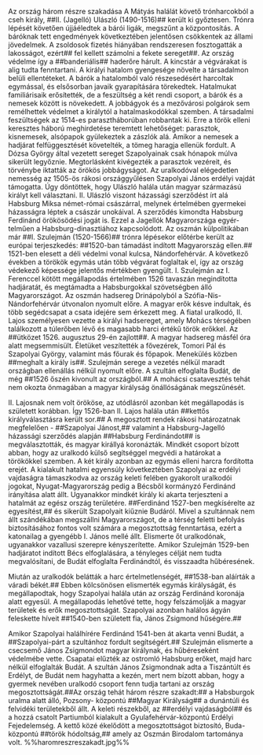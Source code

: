 Az ország három részre szakadása 
A Mátyás halálát követő trónharcokból a cseh király, ##II. (Jagelló) Ulászló (1490-1516)## került ki győztesen. Trónra lépését követően újjáéledtek a bárói ligák, megszűnt a központosítás. A báróknak tett engedmények következtében jelentősen csökkentek az állami jövedelmek. A zsoldosok fizetés hiányában rendszeresen fosztogatták a lakosságot, ezért## fel kellett számolni a fekete sereget##. Az ország védelme így a ##banderiális## haderőre hárult. A kincstár a végvárakat is alig tudta fenntartani.
A királyi hatalom gyengesége növelte a társadalmon belüli ellentéteket. A bárók a hatalomból való részesedésért harcoltak egymással, és elsősorban javaik gyarapítására törekedtek. Hatalmukat familiárisaik erősítették, de a feszültség a két rendi csoport, a bárók és a nemesek között is növekedett. A jobbágyok és a mezővárosi polgárok sem remélhettek védelmet a királytól a hatalmaskodókkal szemben. A társadalmi feszültségek az 1514-es parasztháborúban robbantak ki.  Erre a török elleni keresztes háború meghirdetése teremtett lehetőséget: parasztok, kisnemesek, alsópapok gyülekeztek a zászlók alá. Amikor a nemesek a hadjárat felfüggesztését követelték, a tömeg haragja ellenük fordult. A Dózsa György által vezetett sereget Szapolyainak csak hónapok múlva sikerült legyőznie. Megtorlásként kivégezték a parasztok vezéreit, és törvénybe iktatták az örökös jobbágyságot.
Az uralkodóval elégedetlen nemesség az 1505-ös rákosi országgyűlésen Szapolyai János erdélyi vajdát támogatta. Úgy döntöttek, hogy Ulászló halála után magyar származású királyt kell választani. II. Ulászló viszont házassági szerződést írt alá Habsburg Miksa német-római császárral, melynek értelmében gyermekei házasságra léptek a császár unokáival. A szerződés kimondta Habsburg Ferdinánd örökösödési jogát is. Ezzel a Jagellók Magyarországa egyér- telműen a Habsburg-dinasztiához kapcsolódott.
Az oszmán külpolitikában már ##I. Szulejmán (1520-1566)## trónra lépésekor előtérbe került az európai terjeszkedés: ##1520-ban támadást indított Magyarország ellen.## 1521-ben elesett a déli védelmi vonal kulcsa, Nándorfehérvár. A következő években a törökök egymás után több végvárat foglaltak el, így az ország védekező képessége jelentős mértékben gyengült.
I. Szulejmán az I. Ferenccel kötött megállapodás értelmében 1526 tavaszán megindította hadjáratát, és megtámadta a Habsburgokkal szövetségben álló Magyarországot. Az oszmán hadsereg Drinápolyból a Szófia-Nis-Nándorfehérvár útvonalon nyomult előre.  A magyar erők késve indultak, és több segédcsapat a csata idejére sem érkezett meg. A fiatal uralkodó, II. Lajos személyesen vezette a királyi hadsereget, amely Mohács térségében találkozott a túlerőben lévő és magasabb harci értékű török erőkkel. Az ##ütközet 1526. augusztus 29-én zajlott##. A magyar hadsereg másfél óra alatt megsemmisült. Életüket veszítették a fővezérek, Tomori Pál és Szapolyai György, valamint más főurak és főpapok. Menekülés közben ##meghalt a király is##. Szulejmán serege a vezetés nélkül maradt országban ellenállás nélkül nyomult előre. A szultán elfoglalta Budát, de még ##1526 őszén kivonult az országból.## A mohácsi csatavesztés tehát nem okozta önmagában a magyar királyság önállóságának megszűnését.


II. Lajosnak nem volt örököse, az utódlásról azonban két megállapodás is született korábban. Így 1526-ban II. Lajos halála után ##kettős királyválasztásra került sor.## A megosztott rendek  rákosi határozatnak megfelelően - ##Szapolyai Jánost,## valamint a Habsburg-Jagelló házassági szerződés alapján ##Habsburg Ferdinándot## is megválasztották, és magyar királlyá koronázták. Mindkét csoport bízott abban, hogy az uralkodó külső segítséggel megvédi a határokat a törökökkel szemben. A két király azonban az egymás elleni harcra fordította erejét. A kialakult hatalmi egyensúly következtében Szapolyai az erdélyi vajdaságra támaszkodva az ország keleti felében gyakorolt uralkodói jogokat, Nyugat-Magyarország pedig a Bécsből kormányzó Ferdinánd irányítása alatt állt. Ugyanakkor mindkét király ki akarta terjeszteni a hatalmát az egész ország területére. ##Ferdinánd 1527-ben megkísérelte az egyesítést,## és sikerült Szapolyait kiűznie Budáról. Mivel a szultánnak nem állt  szándékában megszállni Magyarországot, de a térség feletti befolyás biztosításához fontos volt számára a megosztottság fenntartása, ezért a katonailag a gyengébb I. János mellé állt. Elismerte őt uralkodónak, ugyanakkor vazallusi szerepre kényszerítette. Amikor Szulejmán 1529-ben hadjáratot indított Bécs elfoglalására, a tényleges célját nem tudta megvalósítani, de Budát elfoglalta Ferdinándtól, és visszaadta hűbéresének.


Miután az uralkodók belátták a harc értelmetlenségét, ##1538-ban aláírták a váradi békét.## Ebben kölcsönösen elismerték egymás királyságát, és megállapodtak, hogy Szapolyai halála után az ország Ferdinánd koronája alatt egyesül. A megállapodás lehetővé tette, hogy felszámolják a magyar területek és erők megosztottságát. Szapolyai azonban halálos ágyán feleskette híveit ##1540-ben született fia, János Zsigmond hűségére.##

Amikor Szapolyai halálhírére Ferdinánd 1541-ben át akarta venni Budát, a ##Szapolyai-párt a szultánhoz fordult segítségért.## Szulejmán elismerte a csecsemő János Zsigmondot magyar királynak, és hűbéreseként védelmébe vette. Csapatai elűzték az ostromló Habsburg erőket, majd harc nélkül elfoglalták Budát. A szultán János Zsigmondnak adta a Tiszántúlt és Erdélyt,  de Budát nem hagyhatta a kezén, mert nem bízott abban, hogy a gyermek nevében uralkodó csoport fenn tudja tartani az ország megosztottságát.##Az ország tehát három részre szakadt:## a Habsburgok uralma alatt álló, Pozsony- központú ##Magyar Királyság## a dunántúli és felvidéki területekből állt. A keleti részekből, az ##erdélyi vajdaságból## és a hozzá csatolt Partiumból kialakult a Gyulafehérvár-központú Erdélyi Fejedelemség. A kettő közé ékelődött a megosztottságot biztosító, Buda-központú ##török hódoltság,## amely az Oszmán Birodalom tartománya volt.
%%haromreszreszakadt.jpg%%